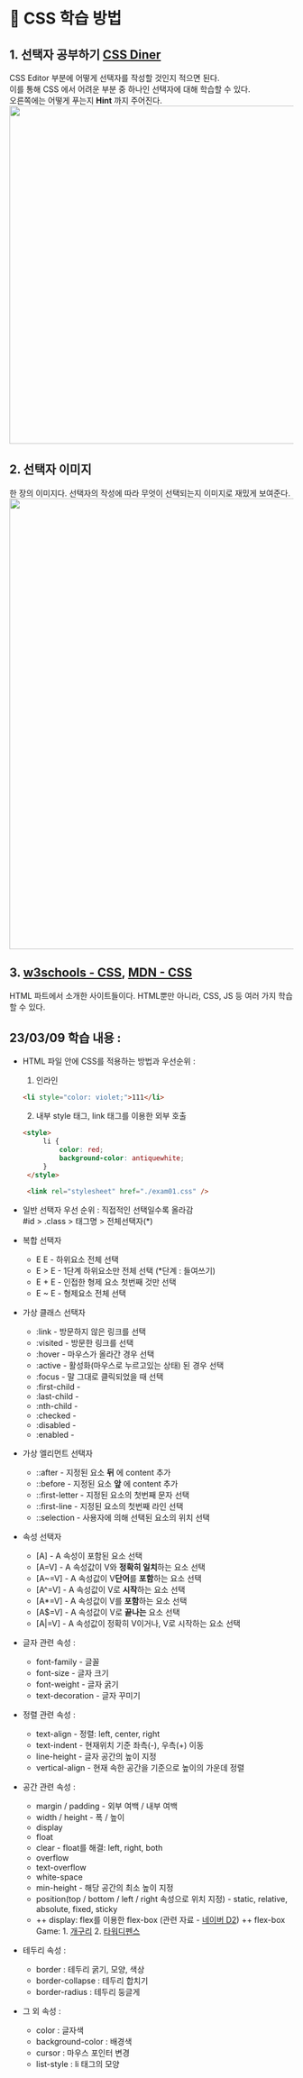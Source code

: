 # 🧮 CSS 학습 방법

## 1. 선택자 공부하기 [CSS Diner](https://flukeout.github.io/)
CSS Editor 부분에 어떻게 선택자를 작성할 것인지 적으면 된다.   
이를 통해 CSS 에서 어려운 부분 중 하나인 선택자에 대해 학습할 수 있다.   
오른쪽에는 어떻게 푸는지 **Hint** 까지 주어진다.   
<img src="https://user-images.githubusercontent.com/92148521/223777811-4374ad00-e6e5-4e7f-8bc0-efb8a8a29387.png" width=600px />

## 2. 선택자 이미지
한 장의 이미지다. 선택자의 작성에 따라 무엇이 선택되는지 이미지로 재밌게 보여준다.   
<img src="https://user-images.githubusercontent.com/92148521/225666564-25710141-d30a-4c83-9f40-d3ee4e6a8b69.png" width=800px />


## 3. [w3schools - CSS](https://www.w3schools.com/css/default.asp), [MDN - CSS](https://developer.mozilla.org/ko/docs/Web/CSS)
HTML 파트에서 소개한 사이트들이다. HTML뿐만 아니라, CSS, JS 등 여러 가지 학습할 수 있다.

## 23/03/09 학습 내용 : 
- HTML 파일 안에 CSS를 적용하는 방법과 우선순위 :
  1. 인라인
   ```html
   <li style="color: violet;">111</li>
   ```
  2. 내부 style 태그, link 태그를 이용한 외부 호출
   ```html
   <style>
        li {
            color: red;
            background-color: antiquewhite;
        }
    </style>
    
    <link rel="stylesheet" href="./exam01.css" />
   ```

- 일반 선택자 우선 순위 : 직접적인 선택일수록 올라감   
#id > .class > 태그명 > 전체선택자(*)

- 복합 선택자
   - E E - 하위요소 전체 선택
   - E > E - 1단계 하위요소만 전체 선택 (*단계 : 들여쓰기)
   - E + E - 인접한 형제 요소 첫번째 것만 선택
   - E ~ E - 형제요소 전체 선택

- 가상 클래스 선택자
   - :link - 방문하지 않은 링크를 선택
   - :visited - 방문한 링크를 선택
   - :hover - 마우스가 올라간 경우 선택
   - :active - 활성화(마우스로 누르고있는 상태) 된 경우 선택
   - :focus - 말 그대로 클릭되었을 때 선택
   - :first-child -
   - :last-child -
   - :nth-child -
   - :checked - 
   - :disabled - 
   - :enabled - 
   
- 가상 엘리먼트 선택자
   - ::after - 지정된 요소 **뒤** 에 content 추가
   - ::before - 지정된 요소 **앞** 에 content 추가
   - ::first-letter - 지정된 요소의 첫번째 문자 선택
   - ::first-line - 지정된 요소의 첫번째 라인 선택
   - ::selection - 사용자에 의해 선택된 요소의 위치 선택
   
- 속성 선택자
   - \[A] - A 속성이 포함된 요소 선택
   - \[A=V] - A 속성값이 V와 **정확히 일치**하는 요소 선택
   - \[A~=V] - A 속성값이 V**단어**를 **포함**하는 요소 선택
   - \[A^=V] - A 속성값이 V로 **시작**하는 요소 선택
   - \[A*=V] - A 속성값이 V를 **포함**하는 요소 선택
   - \[A$=V] - A 속성값이 V로 **끝나는** 요소 선택
   - \[A|=V] - A 속성값이 정확히 V이거나, V로 시작하는 요소 선택

- 글자 관련 속성 : 
   - font-family - 글꼴
   - font-size - 글자 크기
   - font-weight - 글자 굵기
   - text-decoration - 글자 꾸미기
   
- 정렬 관련 속성 :
   - text-align - 정렬: left, center, right
   - text-indent - 현재위치 기준 좌측(-), 우측(+) 이동
   - line-height - 글자 공간의 높이 지정
   - vertical-align - 현재 속한 공간을 기준으로 높이의 가운데 정렬
   
- 공간 관련 속성 :
   - margin / padding - 외부 여백 / 내부 여백
   - width / height - 폭 / 높이
   - display
   - float
   - clear - float를 해결: left, right, both
   - overflow
   - text-overflow
   - white-space
   - min-height - 해당 공간의 최소 높이 지정
   - position(top / bottom / left / right 속성으로 위치 지정) - static, relative, absolute, fixed, sticky
   - ++ display: flex를 이용한 flex-box (관련 자료 - [네이버 D2](https://d2.naver.com/helloworld/8540176))
     ++ flex-box Game: 1. [개구리](https://flexboxfroggy.com/#ko) 2. [타워디펜스](http://www.flexboxdefense.com/)
   
- 테두리 속성 : 
   - border : 테두리 굵기, 모양, 색상
   - border-collapse : 테두리 합치기
   - border-radius : 테두리 둥글게

- 그 외 속성 : 
   - color : 글자색
   - background-color : 배경색
   - cursor : 마우스 포인터 변경
   - list-style : li 태그의 모양
